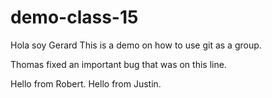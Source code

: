 # demo-class-15

Hola soy Gerard
This is a demo on how to use git as a group.

Thomas fixed an important bug that was on this line.

Hello from Robert.
Hello from Justin.
